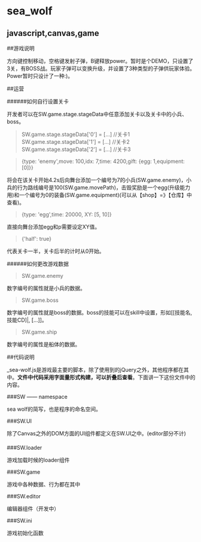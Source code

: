 sea_wolf
========

javascript,canvas,game
----------------------

##游戏说明

方向键控制移动，空格键发射子弹，B键释放power。暂时是个DEMO，只设置了3关，有BOSS战。玩家子弹可以变换升级，并设置了3种类型的子弹供玩家体验。Power暂时只设计了一种\:\)。

##运营

######如何自行设置关卡

开发者可以在SW\.game\.stage\.stageData中任意添加关卡以及关卡中的小兵、boss。

>SW.game.stage.stageData['0'] = [...] //关卡1
>SW.game.stage.stageData['1'] = [...] //关卡2
>SW.game.stage.stageData['2'] = [...] //关卡3

>{type: 'enemy',move: 100,idx: 7,time: 4200,gift: {egg: 1,equipment: [0]}}

将会在该关卡开始4\.2s后向舞台添加一个编号为7的小兵(SW.game.enemy)，小兵的行为路线编号是100(SW.game.movePath)，击毁奖励是一个egg(升级能力用)和一个编号为0的装备(SW.game.equipment)(可以从【shop】=》【仓库】中查看)。

>{type: 'egg',time: 20000, XY: [5, 10]}

直接向舞台添加egg和p需要设定XY值。

>{'half': true}

代表关卡一半，关卡后半的计时从0开始。

######如何更改游戏数据

>SW.game.enemy

数字编号的属性就是小兵的数据。

>SW.game.boss

数字编号的属性就是boss的数据。boss的技能可以在skill中设置，形如[[技能名, 技能CD]|, [...]]。

>SW.game.ship

数字编号的属性是船体的数据。


##代码说明

\_sea\-wolf\.js是游戏最主要的脚本，除了使用到的jQuery之外，其他程序都在其中。**文件中代码采用字面量形式构建，可以折叠后查看**。下面讲一下这份文件中的内容。

###SW —— namespace

sea wolf的简写，也是程序的命名空间。

###SW\.UI

除了Canvas之外的DOM方面的UI组件都定义在SW\.UI之中。(editor部分不计)

####

###SW\.loader

游戏加载时候的loader组件

###SW\.game

游戏中各种数据、行为都在其中

###SW\.editor

编辑器组件（开发中）

###SW\.ini

游戏初始化函数

